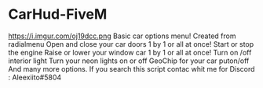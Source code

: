 # CarHud-FiveM
https://i.imgur.com/oj19dcc.png
Basic car options menu!
Created from radialmenu
Open and close your car doors 1 by 1 or all at once!
Start or stop the engine
Raise or lower your window car 1 by 1 or all at once!
Turn on /off interior light
Turn your neon lights on or off
GeoChip for your car puton/off
And many more options.
If you search this script contac whit me for Discord : Aleexiito#5804




